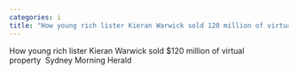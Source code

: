 ```yaml
---
categories: i
title: "How young rich lister Kieran Warwick sold 120 million of virtual property  Sydney Morning Herald"
---
```

How young rich lister Kieran Warwick sold $120 million of virtual property&nbsp;&nbsp;Sydney Morning Herald